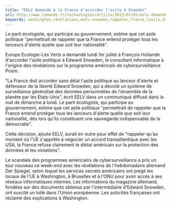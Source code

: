 ```yaml
---
title: "EELV demande à la France d'accorder l'asile à Snowden"
url: http://www.lemonde.fr/technologies/article/2013/07/01/eelv-demande-a-la-france-d-accorder-l-asile-a-snowden_3439255_651865.html
keywords: washington,révélations,eelv,snowden,rappeler,france,lasile,daccorder,protéger,permettrait,écologiste,demande,dalerte,politique
---
```

Le parti écologiste, qui participe au gouvernement, estime que cet asile politique \"permettrait de rappeler que la France entend protéger tous les lanceurs d\'alerte quelle que soit leur nationalité\".

Europe Ecologie-Les Verts a demandé lundi 1er juillet à François Hollande d\'accorder l\'asile politique à Edward Snowden, le consultant informatique à l\'origine des révélations sur le programme américain de cybersurveillance Prism.

\"La France doit accorder sans délai l\'asile politique au lanceur d\'alerte et défenseur de la liberté Edward Snowden, qui a dévoilé un système de surveillance généralisé des données personnelles de l\'ensemble de la planète par les Etats-Unis\", écrit EELV dans un communiqué diffusé dans la nuit de dimanche à lundi. Le parti écologiste, qui participe au gouvernement, estime que cet asile politique \"permettrait de rappeler que la France entend protéger tous les lanceurs d\'alerte quelle que soit leur nationalité, dès lors qu\'ils constituent une sauvegarde indispensable de la démocratie\".

Cette décision, ajoute EELV, aurait en outre pour effet de \"rappeler qu\'au moment où l\'UE s\'apprête à négocier un accord transatlantique avec les USA, la France refuse clairement le diktat américain sur la protection des données et les violations\".

Le scandale des programmes américains de cybersurveillance a pris un tour nouveau ce week-end avec les révélations de l\'hebdomadaire allemand Der Spiegel, selon lequel les services secrets américains ont piégé les locaux de l\'UE à Washington, à Bruxelles et à l\'ONU pour avoir accès à ses réseaux informatiques internes. Les informations du magazine allemand, fondées sur des documents obtenus par l\'intermédiaire d\'Edward Snowden, ont suscité un tollé dans l\'Union européenne. Les autorités françaises ont réclamé des explications à Washington.
